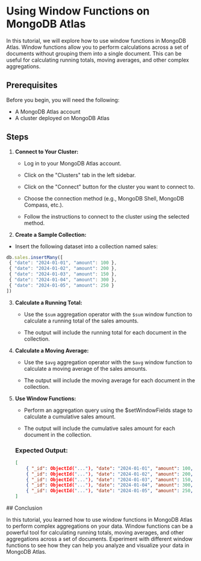 # Using Window Functions on MongoDB Atlas

In this tutorial, we will explore how to use window functions in MongoDB Atlas. Window functions allow you to perform calculations across a set of documents without grouping them into a single document. This can be useful for calculating running totals, moving averages, and other complex aggregations.

## Prerequisites

Before you begin, you will need the following:

- A MongoDB Atlas account
- A cluster deployed on MongoDB Atlas

## Steps

1. **Connect to Your Cluster:**

    - Log in to your MongoDB Atlas account.
    
    - Click on the "Clusters" tab in the left sidebar.
    
    - Click on the "Connect" button for the cluster you want to connect to.
    
    - Choose the connection method (e.g., MongoDB Shell, MongoDB Compass, etc.).
    
    - Follow the instructions to connect to the cluster using the selected method.

2. **Create a Sample Collection:**

 - Insert the following dataset into a collection named sales:

 ```javascript
 db.sales.insertMany([
  { "date": "2024-01-01", "amount": 100 },
  { "date": "2024-01-02", "amount": 200 },
  { "date": "2024-01-03", "amount": 150 },
  { "date": "2024-01-04", "amount": 300 },
  { "date": "2024-01-05", "amount": 250 }
])
```

3. **Calculate a Running Total:**

    - Use the `$sum` aggregation operator with the `$sum` window function to calculate a running total of the sales amounts.

    - The output will include the running total for each document in the collection.

4. **Calculate a Moving Average:**

    - Use the `$avg` aggregation operator with the `$avg` window function to calculate a moving average of the sales amounts.

    - The output will include the moving average for each document in the collection.

5. **Use Window Functions:**

    - Perform an aggregation query using the $setWindowFields stage to calculate a cumulative sales amount.

    - The output will include the cumulative sales amount for each document in the collection.

    ### Expected Output:

    ```json
    [
        { "_id": ObjectId("..."), "date": "2024-01-01", "amount": 100, "cumulativeSales": 100 },
        { "_id": ObjectId("..."), "date": "2024-01-02", "amount": 200, "cumulativeSales": 300 },
        { "_id": ObjectId("..."), "date": "2024-01-03", "amount": 150, "cumulativeSales": 450 },
        { "_id": ObjectId("..."), "date": "2024-01-04", "amount": 300, "cumulativeSales": 750 },
        { "_id": ObjectId("..."), "date": "2024-01-05", "amount": 250, "cumulativeSales": 1000 }
    ]
    ```

## Conclusion

In this tutorial, you learned how to use window functions in MongoDB Atlas to perform complex aggregations on your data. Window functions can be a powerful tool for calculating running totals, moving averages, and other aggregations across a set of documents. Experiment with different window functions to see how they can help you analyze and visualize your data in MongoDB Atlas.